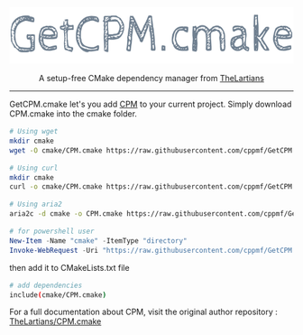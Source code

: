 <p align="center">
  <img src="https://github.com/cppmf/artwork/raw/master/banner/GetCPM.cmake/GetCPM.png" height="100" />
</p>

<p align="center">
  A setup-free CMake dependency manager from <a href="https://github.com/TheLartians/CPM.cmake">TheLartians</a>
</p>

---

GetCPM.cmake let's you add [CPM](https://github.com/TheLartians/CPM.cmake) to your current project. Simply download CPM.cmake into the cmake folder.

```bash
# Using wget
mkdir cmake
wget -O cmake/CPM.cmake https://raw.githubusercontent.com/cppmf/GetCPM.cmake/master/GetCPM.cmake
```

```bash
# Using curl
mkdir cmake
curl -o cmake/CPM.cmake https://raw.githubusercontent.com/cppmf/GetCPM.cmake/master/GetCPM.cmake
```

```bash
# Using aria2
aria2c -d cmake -o CPM.cmake https://raw.githubusercontent.com/cppmf/GetCPM.cmake/master/GetCPM.cmake
```

```powershell
# for powershell user
New-Item -Name "cmake" -ItemType "directory"
Invoke-WebRequest -Uri "https://raw.githubusercontent.com/cppmf/GetCPM.cmake/master/GetCPM.cmake" -OutFile "cmake/CPM.cmake" -ErrorAction Stop -Verbose
```

then add it to CMakeLists.txt file

```bash
# add dependencies
include(cmake/CPM.cmake)
```

For a full documentation about CPM, visit the original author repository : [TheLartians/CPM.cmake](https://github.com/TheLartians/CPM.cmake)